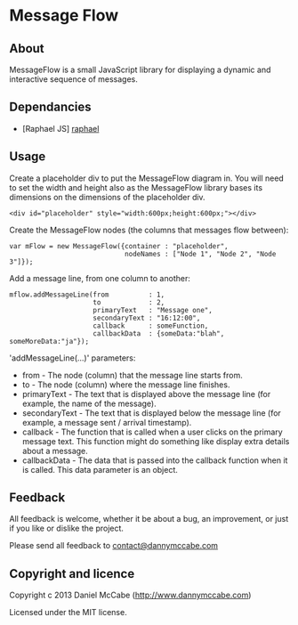 Message Flow
============

About
-----------------------------------------

MessageFlow is a small JavaScript library for displaying a dynamic and interactive sequence of messages.

Dependancies
-----------------------------------------

* [Raphael JS] [raphael]

Usage
-----------------------------------------

Create a placeholder div to put the MessageFlow diagram in. You will need to set the width and height also as the MessageFlow library bases its
dimensions on the dimensions of the placeholder div.

```
<div id="placeholder" style="width:600px;height:600px;"></div>
```

Create the MessageFlow nodes (the columns that messages flow between):

```
var mFlow = new MessageFlow({container : "placeholder",
                             nodeNames : ["Node 1", "Node 2", "Node 3"]});
```

Add a message line, from one column to another:

```
mflow.addMessageLine(from          : 1,
                     to            : 2,
                     primaryText   : "Message one",
                     secondaryText : "16:12:00",
                     callback      : someFunction,
                     callbackData  : {someData:"blah", someMoreData:"ja"});
```

'addMessageLine(...)' parameters:

* from          - The node (column) that the message line starts from.
* to            - The node (column) where the message line finishes.
* primaryText   - The text that is displayed above the message line (for example, the name of the message).
* secondaryText - The text that is displayed below the message line (for example, a message sent / arrival timestamp).
* callback      - The function that is called when a user clicks on the primary message text. This function might do something like display extra details about a message.
* callbackData  - The data that is passed into the callback function when it is called. This data parameter is an object.

Feedback
----------------------------------------

All feedback is welcome, whether it be about a bug, an improvement, or just if you like or dislike the project.

Please send all feedback to contact@dannymccabe.com

Copyright and licence
----------------------------------------

Copyright c 2013 Daniel McCabe (http://www.dannymccabe.com)

Licensed under the MIT license.

[raphael]: https://github.com/DmitryBaranovskiy/raphael/

